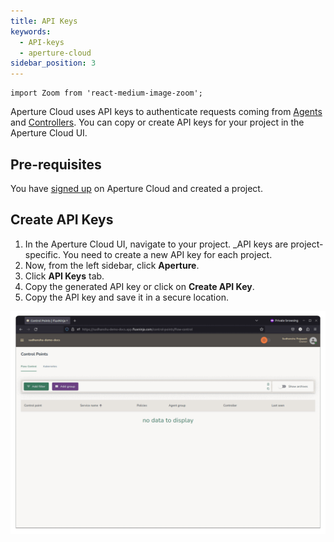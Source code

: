 ```yaml
---
title: API Keys
keywords:
  - API-keys
  - aperture-cloud
sidebar_position: 3
---
```


```mdx-code-block
import Zoom from 'react-medium-image-zoom';
```

Aperture Cloud uses API keys to authenticate requests coming from
[Agents][Agents] and [Controllers][Controllers]. You can copy or create API keys for
your project in the Aperture Cloud UI.

## Pre-requisites

You have [signed up][sign-up] on Aperture Cloud and created a project.

## Create API Keys

1. In the Aperture Cloud UI, navigate to your project. _API keys are
   project-specific. You need to create a new API key for each project.
2. Now, from the left sidebar, click **Aperture**.
3. Click **API Keys** tab.
4. Copy the generated API key or click on **Create API Key**.
5. Copy the API key and save it in a secure location.

![API Keys](./assets/api-keys.gif "Creating API Keys for sudhanshu-demo-docs project")

[Agents]: /aperture-for-infra/agent/agent.md
[Controllers]: /aperture-for-infra/controller/controller.md
[sign-up]: /reference/cloud-ui/sign-up.md
